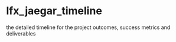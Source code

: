# lfx_jaegar_timeline
the detailed timeline for the project outcomes, success metrics and deliverables
